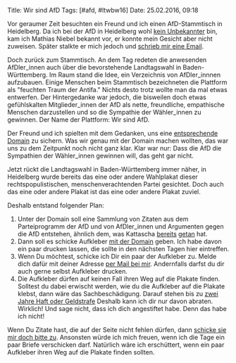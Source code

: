 Title: Wir sind AfD
Tags: [#afd, #ltwbw16]
Date: 25.02.2016, 09:18

Vor geraumer Zeit besuchten ein Freund und ich einen AfD-Stammtisch in Heidelberg. Da ich bei der AfD in Heidelberg wohl [kein Unbekannter](https://bullenscheisse.de/2015/afd-oder-analsex-fuer-dummies/) bin, kam ich Mathias Niebel bekannt vor, er konnte mein Gesicht aber nicht zuweisen. Später stalkte er mich jedoch und [schrieb mir eine Email](https://twitter.com/zeitschlag/status/665080415682764800).

Doch zurück zum Stammtisch. An dem Tag redeten die anwesenden AfDler_innen auch über die bevorstehende Landtagswahl in Baden-Württemberg. Im Raum stand die Idee, ein Verzeichnis von AfDler_innnen aufzubauen. Einige Menschen beim Stammtisch bezeichneten die Plattform als "feuchten Traum der Antifa." Nichts desto trotz wollte man da mal etwas entwerfen. Der Hintergedanke war jedoch, die bisweilen doch etwas gefühlskalten Mitglieder_innen der AfD als nette, freundliche, empathische Menschen darzustellen und so die Sympathie der Wähler_innen zu gewinnen. Der Name der Plattform: Wir sind AfD. 

Der Freund und ich spielten mit dem Gedanken, uns eine [entsprechende Domain](http://wir-sind-afd.de) zu sichern. Was wir genau mit der Domain machen wollten, das war uns zu dem Zeitpunkt noch nicht ganz klar. Klar war nur: Dass die AfD die Sympathien der Wähler_innen gewinnen will, das geht gar nicht.

Jetzt rückt die Landtagswahl in Baden-Württemberg immer näher, in Heidelberg wurde bereits das eine oder andere Wahlplakat dieser rechtspopulistischen, menschenverachtenden Partei gesichtet. Doch auch das eine oder andere Plakat ist das eine oder andere Plakat zuviel.

Deshalb entstand folgender Plan:

1. Unter der Domain soll eine Sammlung von Zitaten aus dem Parteiprogramm der AfD und von AfDler_innen und Argumenten gegen die AfD entstehen, ähnlich dem, was Kattascha [bereits](http://kattascha.de/?p=2002) [getan](http://kattascha.de/?p=1923) hat.
2. Dann soll es schicke Aufkleber [mit der Domain](http://wir-sind-afd.de) geben. Ich habe davon ein paar drucken lassen, die sollte in den nächsten Tagen hier eintreffen.
3. Wenn Du möchtest, schicke ich Dir ein paar der Aufkleber zu. Melde dich dafür mit deiner Adresse [per Mail bei mir](https://encrypt.to/0xFD84809B). Andernfalls darfst du dir auch gerne selbst Aufkleber drucken.
4. Die Aufkleber dürfen auf keinen Fall ihren Weg auf die Plakate finden. Solltest du dabei erwischt werden, wie du die Aufkleber auf die Plakate klebst, dann wäre das Sachbeschädigung. Darauf stehen bis zu [zwei Jahre Haft oder Geldstrafe](http://dejure.org/gesetze/StGB/303.html) Deshalb kann ich dir nur davon abraten. Wirklich! Und sage nicht, dass ich dich angestiftet habe. Denn das habe ich nicht!

Wenn Du Zitate hast, die auf der Seite nicht fehlen dürfen, dann [schicke sie mir doch bitte zu](https://encrypt.to/0xFD84809B). Ansonsten würde ich mich freuen, wenn ich die Tage ein paar Briefe verschicken darf. Natürlich wäre ich erschüttert, wenn ein paar Aufkleber ihren Weg auf die Plakate finden sollten.